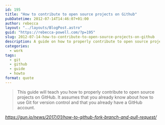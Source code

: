 ```yaml
---
id: 195
title: "How to contribute to open source projects on Github"
pubDatetime: 2012-07-14T14:46:07+01:00
author: rebecca
layout: "../layouts/BlogPost.astro"
guid: "https://rebecca-powell.com/?p=195"
slug: 2012-07-14-how-to-contribute-to-open-source-projects-on-github
description: A guide on how to properly contribute to open source projects on GitHub, covering forking, branching, making changes, and submitting pull requests.
categories:
  - work
tags:
  - git
  - github
  - guide
  - howto
format: quote
---
```


> This guide will teach you how to properly contribute to open source projects on GitHub. It assumes that you already know about how to use Git for version control and that you already have a GitHub account.

<cite>https://gun.io/news/2017/01/how-to-github-fork-branch-and-pull-request/</cite>
